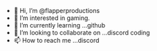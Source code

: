 - 👋 Hi, I’m @flapperproductions
- 👀 I’m interested in gaming.
- 🌱 I’m currently learning ...github
- 💞️ I’m looking to collaborate on ...discord coding
- 📫 How to reach me ...discord

<!---
flapperproductions/flapperproductions is a ✨ special ✨ repository because its `README.md` (this file) appears on your GitHub profile.
You can click the Preview link to take a look at your changes.
--->
